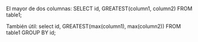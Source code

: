 El mayor de dos columnas:
SELECT id, GREATEST(column1, column2) FROM table1;

También útil:
select id, GREATEST(max(column1), max(column2)) FROM table1 GROUP BY id;
